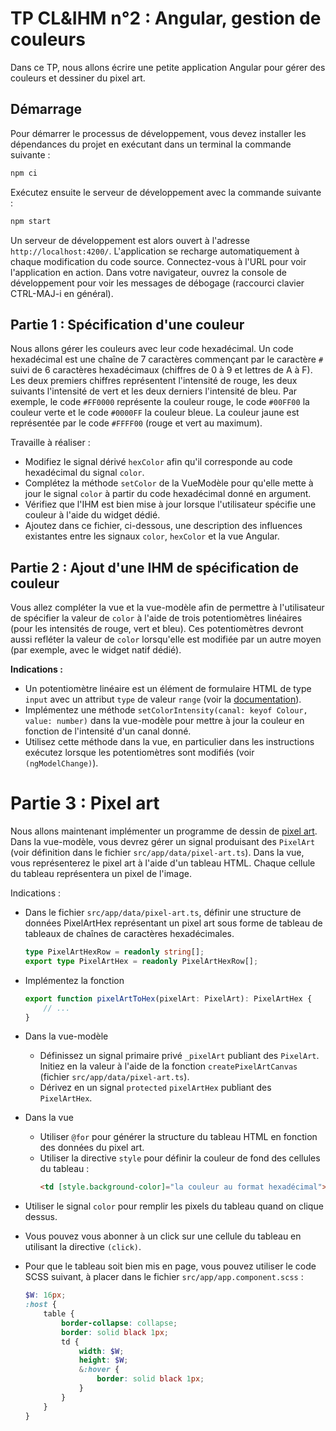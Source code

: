# TP CL&IHM n°2 : Angular, gestion de couleurs

Dans ce TP, nous allons écrire une petite application Angular pour gérer des couleurs et dessiner du pixel art.

## Démarrage

Pour démarrer le processus de développement, vous devez installer les dépendances du projet en exécutant dans un terminal la commande suivante :

```bash
npm ci
```

Exécutez ensuite le serveur de développement avec la commande suivante :

```bash
npm start
```

Un serveur de développement est alors ouvert à l'adresse `http://localhost:4200/`. L'application se recharge automatiquement à chaque modification du code source. Connectez-vous à l'URL pour voir l'application en action. Dans votre navigateur, ouvrez la console de développement pour voir les messages de débogage (raccourci clavier CTRL-MAJ-i en général).

## Partie 1 : Spécification d'une couleur

Nous allons gérer les couleurs avec leur code hexadécimal. Un code hexadécimal est une chaîne de 7 caractères commençant par le caractère `#` suivi de 6 caractères hexadécimaux (chiffres de 0 à 9 et lettres de A à F). Les deux premiers chiffres représentent l'intensité de rouge, les deux suivants l'intensité de vert et les deux derniers l'intensité de bleu. Par exemple, le code `#FF0000` représente la couleur rouge, le code `#00FF00` la couleur verte et le code `#0000FF` la couleur bleue. La couleur jaune est représentée par le code `#FFFF00` (rouge et vert au maximum).

Travaille à réaliser :

* Modifiez le signal dérivé `hexColor` afin qu'il corresponde au code hexadécimal du signal `color`.
* Complétez la méthode `setColor` de la VueModèle pour qu'elle mette à jour le signal `color` à partir du code hexadécimal donné en argument.
* Vérifiez que l'IHM est bien mise à jour lorsque l'utilisateur spécifie une couleur à l'aide du widget dédié.
* Ajoutez dans ce fichier, ci-dessous, une description des influences existantes entre les signaux `color`, `hexColor` et la vue Angular.

## Partie 2 : Ajout d'une IHM de spécification de couleur

Vous allez compléter la vue et la vue-modèle afin de permettre à l'utilisateur de spécifier la valeur de `color` à l'aide de trois potentiomètres linéaires (pour les intensités de rouge, vert et bleu). Ces potentiomètres devront aussi refléter la valeur de `color` lorsqu'elle est modifiée par un autre moyen (par exemple, avec le widget natif dédié).

**Indications :**

* Un potentiomètre linéaire est un élément de formulaire HTML de type `input` avec un attribut `type` de valeur `range` (voir la [documentation](https://developer.mozilla.org/fr/docs/Web/HTML/Element/Input/range)).
* Implémentez une méthode `setColorIntensity(canal: keyof Colour, value: number)` dans la vue-modèle pour mettre à jour la couleur en fonction de l'intensité d'un canal donné.
* Utilisez cette méthode dans la vue, en particulier dans les instructions exécutez lorsque les potentiomètres sont modifiés (voir `(ngModelChange)`).

# Partie 3 : Pixel art

Nous allons maintenant implémenter un programme de dessin de [pixel art](https://fr.wikipedia.org/wiki/Pixel_art).
Dans la vue-modèle, vous devrez gérer un signal produisant des `PixelArt` (voir définition dans le fichier `src/app/data/pixel-art.ts`). Dans la vue, vous représenterez le pixel art à l'aide d'un tableau HTML. Chaque cellule du tableau représentera un pixel de l'image.

Indications :

* Dans le fichier `src/app/data/pixel-art.ts`, définir une structure de données PixelArtHex représentant un pixel art sous forme de tableau de tableaux de chaînes de caractères hexadécimales.
    ```typescript
    type PixelArtHexRow = readonly string[];
    export type PixelArtHex = readonly PixelArtHexRow[];
    ```
* Implémentez la fonction
    ```typescript
    export function pixelArtToHex(pixelArt: PixelArt): PixelArtHex {
        // ...
    }
    ```
* Dans la vue-modèle
  * Définissez un signal primaire privé `_pixelArt` publiant des `PixelArt`. Initiez en la valeur à l'aide de la fonction `createPixelArtCanvas` (fichier `src/app/data/pixel-art.ts`).
  * Dérivez en un signal `protected` `pixelArtHex` publiant des `PixelArtHex`.
* Dans la vue
  * Utiliser `@for` pour générer la structure du tableau HTML en fonction des données du pixel art.
  * Utiliser la directive `style` pour définir la couleur de fond des cellules du tableau :
    ```html
    <td [style.background-color]="la couleur au format hexadécimal"></td>
    ```
* Utiliser le signal `color` pour remplir les pixels du tableau quand on clique dessus.
* Vous pouvez vous abonner à un click sur une cellule du tableau en utilisant la directive `(click)`.
* Pour que le tableau soit bien mis en page, vous pouvez utiliser le code SCSS suivant, à placer dans le fichier `src/app/app.component.scss` :

    ```scss
    $W: 16px;
    :host {
        table {
            border-collapse: collapse;
            border: solid black 1px;
            td {
                width: $W;
                height: $W;
                &:hover {
                    border: solid black 1px;
                }
            }
        }
    }
    ```